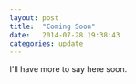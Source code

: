 ```yaml
---
layout: post
title:  "Coming Soon"
date:   2014-07-28 19:38:43
categories: update
---
```


I'll have more to say here soon.
